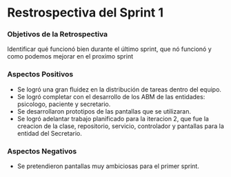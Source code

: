 # Restrospectiva del Sprint 1

### Objetivos de la Retrospectiva

Identificar  qué funcionó bien durante el último sprint, que nó funcionó y como podemos mejorar
en el proximo sprint

### Aspectos Positivos

- Se logró una gran fluidez en la distribución de tareas dentro del equipo.
- Se logró completar con el desarrollo de los ABM de las entidades: psicologo, paciente y secretario.
- Se desarrollaron prototipos de las pantallas que se utilizaran.
- Se logró adelantar trabajo planificado para la iteracion 2, que fue la creacion de la clase, repositorio, servicio, controlador y pantallas para la entidad del Secretario.

### Aspectos Negativos

- Se pretendieron pantallas muy ambiciosas para el primer sprint.
